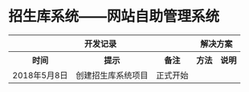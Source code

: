 # 招生库系统——网站自助管理系统
<link rel="stylesheet" href="http://cdn.static.runoob.com/libs/bootstrap/3.3.7/css/bootstrap.min.css">
<script src="http://cdn.static.runoob.com/libs/jquery/2.1.1/jquery.min.js"></script>
<script src="http://cdn.static.runoob.com/libs/bootstrap/3.3.7/js/bootstrap.min.js"></script>
<table>
	<tr>
		<th colspan="3">开发记录</th>
		<th colspan="2">解决方案</th>
	</tr>
	<tr>
		<th>时间</th>
		<th>提示</th>
		<th>备注</th>
		<th>方法</th>
		<th>说明</th>
	</tr>
	<!-- 2018.5.8 -->
	<tr>
		<td>2018年5月8日</td>
		<td>创建招生库系统项目</td>
		<td>正式开始</td>
		<td></td>
		<td></td>
	</tr>
	<!-- 2018.5.9 -->
	<!-- <tr>
		<td></td>
		<td></td>
		<td></td>
		<td></td>
		<td></td>
	</tr> -->
</table>